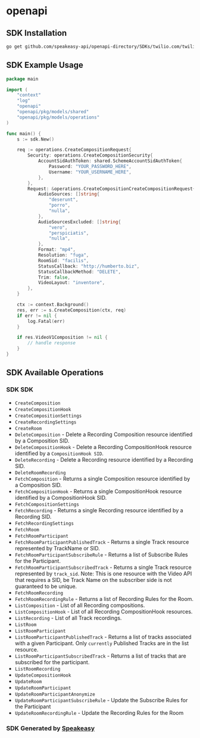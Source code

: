 # openapi

<!-- Start SDK Installation -->
## SDK Installation

```bash
go get github.com/speakeasy-api/openapi-directory/SDKs/twilio.com/twilio_video_v1/1.40.0/go
```
<!-- End SDK Installation -->

## SDK Example Usage
<!-- Start SDK Example Usage -->
```go
package main

import (
    "context"
    "log"
    "openapi"
    "openapi/pkg/models/shared"
    "openapi/pkg/models/operations"
)

func main() {
    s := sdk.New()

    req := operations.CreateCompositionRequest{
        Security: operations.CreateCompositionSecurity{
            AccountSidAuthToken: shared.SchemeAccountSidAuthToken{
                Password: "YOUR_PASSWORD_HERE",
                Username: "YOUR_USERNAME_HERE",
            },
        },
        Request: &operations.CreateCompositionCreateCompositionRequest{
            AudioSources: []string{
                "deserunt",
                "porro",
                "nulla",
            },
            AudioSourcesExcluded: []string{
                "vero",
                "perspiciatis",
                "nulla",
            },
            Format: "mp4",
            Resolution: "fuga",
            RoomSid: "facilis",
            StatusCallback: "http://humberto.biz",
            StatusCallbackMethod: "DELETE",
            Trim: false,
            VideoLayout: "inventore",
        },
    }

    ctx := context.Background()
    res, err := s.CreateComposition(ctx, req)
    if err != nil {
        log.Fatal(err)
    }

    if res.VideoV1Composition != nil {
        // handle response
    }
}
```
<!-- End SDK Example Usage -->

<!-- Start SDK Available Operations -->
## SDK Available Operations

### SDK SDK

* `CreateComposition`
* `CreateCompositionHook`
* `CreateCompositionSettings`
* `CreateRecordingSettings`
* `CreateRoom`
* `DeleteComposition` - Delete a Recording Composition resource identified by a Composition SID.
* `DeleteCompositionHook` - Delete a Recording CompositionHook resource identified by a `CompositionHook SID`.
* `DeleteRecording` - Delete a Recording resource identified by a Recording SID.
* `DeleteRoomRecording`
* `FetchComposition` - Returns a single Composition resource identified by a Composition SID.
* `FetchCompositionHook` - Returns a single CompositionHook resource identified by a CompositionHook SID.
* `FetchCompositionSettings`
* `FetchRecording` - Returns a single Recording resource identified by a Recording SID.
* `FetchRecordingSettings`
* `FetchRoom`
* `FetchRoomParticipant`
* `FetchRoomParticipantPublishedTrack` - Returns a single Track resource represented by TrackName or SID.
* `FetchRoomParticipantSubscribeRule` - Returns a list of Subscribe Rules for the Participant.
* `FetchRoomParticipantSubscribedTrack` - Returns a single Track resource represented by `track_sid`.  Note: This is one resource with the Video API that requires a SID, be Track Name on the subscriber side is not guaranteed to be unique.
* `FetchRoomRecording`
* `FetchRoomRecordingRule` - Returns a list of Recording Rules for the Room.
* `ListComposition` - List of all Recording compositions.
* `ListCompositionHook` - List of all Recording CompositionHook resources.
* `ListRecording` - List of all Track recordings.
* `ListRoom`
* `ListRoomParticipant`
* `ListRoomParticipantPublishedTrack` - Returns a list of tracks associated with a given Participant. Only `currently` Published Tracks are in the list resource.
* `ListRoomParticipantSubscribedTrack` - Returns a list of tracks that are subscribed for the participant.
* `ListRoomRecording`
* `UpdateCompositionHook`
* `UpdateRoom`
* `UpdateRoomParticipant`
* `UpdateRoomParticipantAnonymize`
* `UpdateRoomParticipantSubscribeRule` - Update the Subscribe Rules for the Participant
* `UpdateRoomRecordingRule` - Update the Recording Rules for the Room
<!-- End SDK Available Operations -->

### SDK Generated by [Speakeasy](https://docs.speakeasyapi.dev/docs/using-speakeasy/client-sdks)
